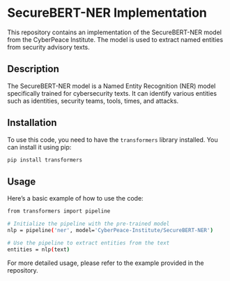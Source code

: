 # SecureBERT-NER Implementation

This repository contains an implementation of the SecureBERT-NER model from the CyberPeace Institute. The model is used to extract named entities from security advisory texts.

## Description

The SecureBERT-NER model is a Named Entity Recognition (NER) model specifically trained for cybersecurity texts. It can identify various entities such as identities, security teams, tools, times, and attacks.

## Installation

To use this code, you need to have the `transformers` library installed. You can install it using pip:

```bash
pip install transformers
```


## Usage

Here’s a basic example of how to use the code:

```bash
from transformers import pipeline

# Initialize the pipeline with the pre-trained model
nlp = pipeline('ner', model='CyberPeace-Institute/SecureBERT-NER')

# Use the pipeline to extract entities from the text
entities = nlp(text)
```

For more detailed usage, please refer to the example provided in the repository.
